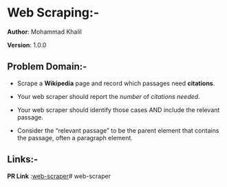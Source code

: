 # Web Scraping:-

**Author**: Mohammad Khalil

**Version**: 1.0.0

## Problem Domain:-

- Scrape a **Wikipedia** page and record which passages need **citations**.

- Your web scraper should report the *number* of *citations* *needed*.

- Your web scraper should identify those cases AND include the relevant passage.

- Consider the “relevant passage” to be the parent element that contains the passage, often a paragraph element.

## Links:-

**PR Link** :[web-scraper](https://github.com/moegts/web-scraper/pull/1)# web-scraper
